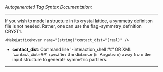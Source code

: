_Autogenerated Tag Syntax Documentation:_

---
If you wish to model a structure in its crystal lattice, a symmetry definition file is not needed. Rather, one can use the flag -symmetry_definition CRYST1.

```
<MakeLatticeMover name="(string)"contact_dist="(real)" />
```

-   **contact_dist**: Command line '-interaction_shell ##' OR XML 'contact_dist=##' specifies the distance (in Angstrom) away from the input structure to generate symmetric partners.

---
